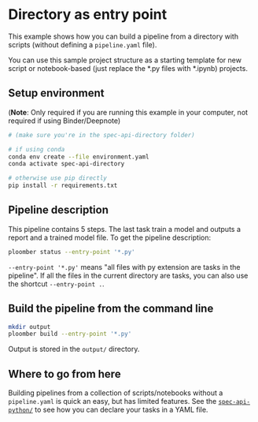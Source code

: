 # Directory as entry point

This example shows how you can build a pipeline from a directory with scripts
(without defining a `pipeline.yaml` file).

You can use this sample project structure as a starting template for new
script or notebook-based (just replace the *.py files with *.ipynb) projects.

## Setup environment

(**Note**: Only required if you are running this example in your computer, not
required if using Binder/Deepnote)

~~~sh
# (make sure you're in the spec-api-directory folder)

# if using conda
conda env create --file environment.yaml
conda activate spec-api-directory

# otherwise use pip directly
pip install -r requirements.txt
~~~

## Pipeline description

This pipeline contains 5 steps. The last task train a model and outputs a report
and a trained model file. To get the pipeline description:


```bash tags=["bash"]
ploomber status --entry-point '*.py'
```

`--entry-point '*.py'` means "all files with py extension are tasks in the
pipeline". If all the files in the current directory are tasks, you can also
use the shortcut `--entry-point .`.

## Build the pipeline from the command line


```bash tags=["bash"]
mkdir output
ploomber build --entry-point '*.py'
```

Output is stored in the `output/` directory.


## Where to go from here

Building pipelines from a collection of scripts/notebooks without a
`pipeline.yaml` is quick an easy, but has limited features. See the
[`spec-api-python/`](../spec-api-python/README.ipynb) to see how you can declare
your tasks in a YAML file.
